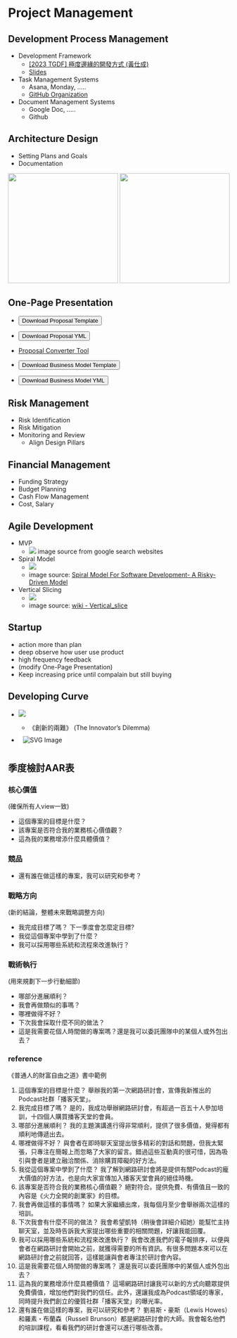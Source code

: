 # Project Management


<div class="slide">

## Development Process Management
* Development Framework
    * [[2023 TGDF] 極度邊緣的開發方式 (黃仕成) ](https://youtu.be/yV0aYkDtqp8)
    * [Slides](https://docs.google.com/presentation/d/1SEad3fuaRG9u78X5sLWwab71ZKbSmEBYQwj0Sv2SYAY/edit)
* Task Management Systems
    * Asana, Monday, .....
    * [GitHub Organization](https://github.com/orgs/)
* Document Management Systems
    * Google Doc, .....
    * Github

</div>

<div class="slide">

## Architecture Design
* Setting Plans and Goals
* Documentation

<img src="Trapezoid.svg" width="250">
<img src="Circles.svg" width="250">

</div>


<div class="slide">

## One-Page Presentation

* <button class="download" id="proposal-html" data-url="proposal.html">Download Proposal Template</button>
* <button class="download" id="proposal-yml" data-url="proposal.yml">Download Proposal YML</button>
* [Proposal Converter Tool](https://shinra.posetmage.com/GameDesign/Tool/Converter.html)

* <button class="download" id="business-model-html" data-url="business_model.html">Download Business Model Template</button>
* <button class="download" id="business-model-yml" data-url="business_model.yml">Download Business Model YML</button>

</div>


<div class="slide">

## Risk Management
* Risk Identification
* Risk Mitigation
* Monitoring and Review
  * Align Design Pillars

</div>


<div class="slide">

## Financial Management
* Funding Strategy
* Budget Planning
* Cash Flow Management
* Cost, Salary

</div>


<div class="slide">

## Agile Development

* MVP
  * ![](MVP.webp)
  image source from google search websites
* Spiral Model
  * ![](spiral%20model.webp)
  * image source: [Spiral Model For Software Development- A Risky-Driven Model](https://www.bdtask.com/blog/spiral-model-for-software-development)
* Vertical Slicing
  * ![](Vertical_slice.webp)
  * image source: [wiki - Vertical_slice](https://en.wikipedia.org/wiki/Vertical_slice)

</div>


<div class="slide">

## Startup
* action more than plan
* deep observe how user use product
* high frequency feedback 
* (modify One-Page Presentation)
* Keep increasing price until compalain but still buying

</div>


<div class="slide">

## Developing Curve

* ![](Img/Dilemma.webp)
  * 《創新的兩難》 (The Innovator’s Dilemma)

* <div style="background-color: white; display: inline-block; padding: 10px;"><img src="Img/Developing Curve.svg" alt="SVG Image" /></div>

</div>

<div class="slide">

## 季度檢討AAR表

### 核心價值
(確保所有人view一致)
* 這個專案的目標是什麼？
* 該專案是否符合我的業務核心價值觀？
* 這為我的業務增添什麼具體價值？

### 競品
* 還有誰在做這樣的專案，我可以研究和參考？

### 戰略方向
(新的結論，整體未來戰略調整方向)
* 我完成目標了嗎？ 下一季度會怎麼定目標?
* 我從這個專案中學到了什麼？ 
* 我可以採用哪些系統和流程來改進執行？

### 戰術執行
(用來規劃下一步行動細節)
* 哪部分進展順利？ 
* 我會再做類似的事嗎？
* 哪裡做得不好？
* 下次我會採取什麼不同的做法？
* 這是我需要花個人時間做的專案嗎？還是我可以委託團隊中的某個人或外包出去？

### reference
《普通人的財富自由之道》書中範例
1. 這個專案的目標是什麼？	舉辦我的第一次網路研討會，宣傳我新推出的Podcast社群「播客天堂」。
2. 我完成目標了嗎？	是的，我成功舉辦網路研討會，有超過一百五十人參加培訓，十四個人購買播客天堂的會員。
3. 哪部分進展順利？	我的主題演講進行得非常順利，提供了很多價值，覺得都有順利地傳遞出去。
4. 哪裡做得不好？	與會者在即時聊天室提出很多精彩的對話和問題，但我太緊張，只專注在簡報上而忽略了大家的留言。錯過這些互動真的很可惜，因為吸引與會者是建立融洽關係、消除購買障礙的好方法。
5. 我從這個專案中學到了什麼？	我了解到網路研討會將是提供有關Podcast的龐大價值的好方法，也是向大家宣傳加入播客天堂會員的絕佳時機。
6. 該專案是否符合我的業務核心價值觀？	絕對符合。提供免費、有價值且一致的內容是《火力全開的創業家》的目標。
7. 我會再做這樣的事情嗎？	如果大家繼續出席，我每個月至少會舉辦兩次這樣的培訓。
8. 下次我會有什麼不同的做法？	我會希望凱特（稍後會詳細介紹她）能幫忙主持聊天室，並及時告訴我大家提出哪些重要的相關問題，好讓我能回覆。
9. 我可以採用哪些系統和流程來改進執行？	我會改進我們的電子報排序，以便與會者在網路研討會開始之前，就獲得需要的所有資訊。有很多問題本來可以在網路研討會之前就回答，這樣能讓與會者專注於研討會內容。
10. 這是我需要花個人時間做的專案嗎？	還是我可以委託團隊中的某個人或外包出去？
11. 這為我的業務增添什麼具體價值？	這場網路研討讓我可以新的方式向聽眾提供免費價值，增加他們對我們的信任。此外，還讓我成為Podcast領域的專家，同時提升我們創立的優質社群「播客天堂」的曝光率。
12. 還有誰在做這樣的專案，我可以研究和參考？	劉易斯・豪斯（Lewis Howes）和羅素・布蘭森（Russell Brunson）都是網路研討會的大師。我會報名他們的培訓課程，看看我們的研討會還可以進行哪些改善。

</div>


<script>
document.addEventListener('DOMContentLoaded', function() {
    // Function to handle the download
    function handleDownload(event) {
        const url = event.target.getAttribute('data-url');
        if (url) {
            const link = document.createElement('a');
            link.href = url;
            link.download = ''; // Setting download attribute will trigger the save dialog
            document.body.appendChild(link);
            link.click();
            document.body.removeChild(link);
        }
    }

    // Get all buttons with the class 'download' and add event listeners
    const downloadButtons = document.querySelectorAll('.download');
    downloadButtons.forEach(function(button) {
        button.addEventListener('click', handleDownload);
    });
});

</script>
